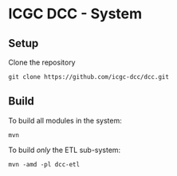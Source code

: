 
ICGC DCC - System
===

Setup
---

Clone the repository

	git clone https://github.com/icgc-dcc/dcc.git

Build
---

To build all modules in the system:

	mvn

To build _only_ the ETL sub-system:

	mvn -amd -pl dcc-etl
	

